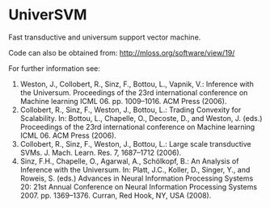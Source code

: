 UniverSVM
=========

Fast transductive and universum support vector machine.

Code can also be obtained from: http://mloss.org/software/view/19/

For further information see:

1. Weston, J., Collobert, R., Sinz, F., Bottou, L., Vapnik, V.: Inference with the Universum. Proceedings of the 23rd international conference on Machine learning ICML 06. pp. 1009–1016. ACM Press (2006).
2. Collobert, R., Sinz, F., Weston, J., Bottou, L.: Trading Convexity for Scalability. In: Bottou, L., Chapelle, O., Decoste, D., and Weston, J. (eds.) Proceedings of the 23rd international conference on Machine learning ICML 06. ACM Press (2006).
3. Collobert, R., Sinz, F., Weston, J., Bottou, L.: Large scale transductive SVMs. J. Mach. Learn. Res. 7, 1687–1712 (2006).
4. Sinz, F.H., Chapelle, O., Agarwal, A., Schölkopf, B.: An Analysis of Inference with the Universum. In: Platt, J.C., Koller, D., Singer, Y., and Roweis, S. (eds.) Advances in Neural Information Processing Systems 20: 21st Annual Conference on Neural Information Processing Systems 2007. pp. 1369–1376. Curran, Red Hook, NY, USA (2008).
